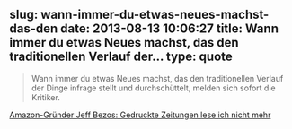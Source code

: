 slug: wann-immer-du-etwas-neues-machst-das-den
date: 2013-08-13 10:06:27
title: Wann immer du etwas Neues machst, das den traditionellen Verlauf der...
type: quote
---

> Wann immer du etwas Neues machst, das den traditionellen Verlauf der Dinge infrage stellt und durchschüttelt, melden sich sofort die Kritiker.

[Amazon-Gründer Jeff Bezos: Gedruckte Zeitungen lese ich nicht mehr](http://www.berliner-zeitung.de/magazin/amazon-gruender-jeff-bezos-gedruckte-zeitungen-lese-ich-nicht-mehr,10809156,20945666.html)
